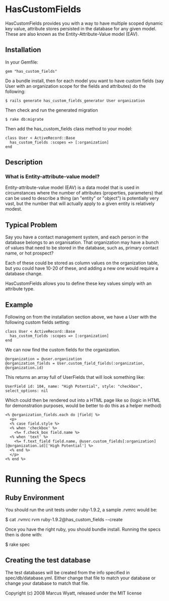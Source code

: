 HasCustomFields
========================

HasCustomFields provides you with a way to have multiple scoped dynamic key value,
attribute stores persisted in the database for any given model.  These are also
known as the Entity-Attribute-Value model (EAV).


Installation
------------------------

In your Gemfile:

    gem "has_custom_fields"

Do a bundle install, then for each model you want to have custom fields (say User
with an organization scope for the fields and attributes) do the following:

    $ rails generate has_custom_fields_generator User organization

Then check and run the generated migration

    $ rake db:migrate

Then add the has_custom_fields class method to your model:

    class User < ActiveRecord::Base
      has_custom_fields :scopes => [:organization]
    end

Description
-------------------------  

### What is Entity-attribute-value model?

Entity-attribute-value model (EAV) is a data model that is used in circumstances 
where the number of attributes (properties, parameters) that can be used to describe 
a thing (an "entity" or "object") is potentially very vast, but the number that will 
actually apply to a given entity is relatively modest.


Typical Problem
-------------------------

Say you have a contact management system, and each person in the database belongs
to an organisation.  That organization may have a bunch of values that need to be
stored in the database, such as, primary contact name, or hot prospect?

Each of these could be stored as column values on the organization table, but
you could have 10-20 of these, and adding a new one would require a database change.

HasCustomFields allows you to define these key values simply with an attribute
type.


Example
-------------------------

Following on from the installation section above, we have a User with the following
custom fields setting:

    class User < ActiveRecord::Base
      has_custom_fields :scopes => [:organization]
    end

We can now find the custom fields for the organization.

    @organization = @user.organization
    @organization_fields = User.custom_field_fields(:organization, @organization.id)

This returns an array full of UserFields that will look something like:

    UserField id: 104, name: "High Potential", style: "checkbox", select_options: nil

Which could then be rendered out into a HTML page like so (logic in HTML for demonstration purposes, would be better to do this as a helper method)

    <% @organization_fields.each do |field| %>
      <p>
      <% case field.style %>
      <% when 'checkbox' %>
        <%= f.check_box field.name %>
      <% when 'text' %>
        <%= f.text_field field.name, @user.custom_fields[:organization][@organization.id]['High Potential'] %>
      <% end %>
      </p>
    <% end %>

Running the Specs
========================

Ruby Environment
------------------------

You should run the unit tests under ruby-1.9.2, a sample .rvmrc would be:

  $ cat .rvmrc
  rvm ruby-1.9.2@has_custom_fields --create

Once you have the right ruby, you should bundle install.  Running the specs then
is done with:

  $ rake spec

Creating the test database
------------------------

The test databases will be created from the info specified in spec/db/database.yml.
Either change that file to match your database or change your database to
match that file.

Copyright (c) 2008 Marcus Wyatt, released under the MIT license